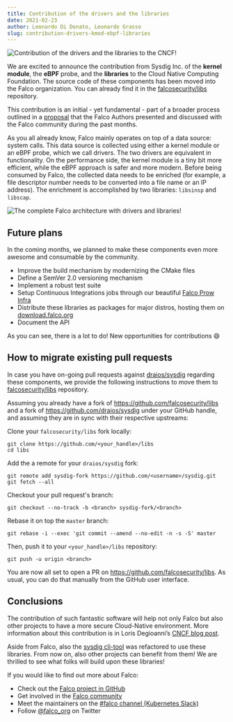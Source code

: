 ```yaml
---
title: Contribution of the drivers and the libraries
date: 2021-02-23
author: Leonardo Di Donato, Leonardo Grasso
slug: contribution-drivers-kmod-ebpf-libraries
---
```


![Contribution of the drivers and the libraries to the CNCF!](/img/falco-contributes-libraries-cncf-featured.png)

We are excited to announce the contribution from Sysdig Inc. of the **kernel module**, the **eBPF** probe, and the **libraries** to the Cloud Native Computing Foundation. The source code of these components has been moved into the Falco organization. You can already find it in the [falcosecurity/libs](https://github.com/falcosecurity/libs) repository.

This contribution is an initial - yet fundamental - part of a broader process outlined in a [proposal](https://github.com/falcosecurity/falco/blob/master/proposals/20210119-libraries-donation.md) that the Falco Authors presented and discussed with the Falco community during the past months.

As you all already know, Falco mainly operates on top of a data source: system calls. This data source is collected using either a kernel module or an eBPF probe, which we call drivers. The two drivers are equivalent in functionality. On the performance side, the kernel module is a tiny bit more efficient, while the eBPF approach is safer and more modern. Before being consumed by Falco, the collected data needs to be enriched (for example, a file descriptor number needs to be converted into a file name or an IP address). The enrichment is accomplished by two libraries: `libsinsp` and `libscap`.

![The complete Falco architecture with drivers and libraries!](/img/falco-diagram-blog-contribution.png)

## Future plans

In the coming months, we planned to make these components even more awesome and consumable by the community.

- Improve the build mechanism by modernizing the CMake files
- Define a SemVer 2.0 versioning mechanism
- Implement a robust test suite
- Setup Continuous Integrations jobs through our beautiful [Falco Prow Infra](https://prow.falco.org/)
- Distribute these libraries as packages for major distros, hosting them on [download.falco.org](https://download.falco.org/)
- Document the API

As you can see, there is a lot to do! New opportunities for contributions 😄

## How to migrate existing pull requests

In case you have on-going pull requests against [draios/sysdig](https://github.com/draios/sysdig/pulls)
regarding these components, we provide the following instructions to move them to [falcosecurity/libs](https://github.com/falcosecurity/libs) repository.


Assuming you already have a fork of https://github.com/falcosecurity/libs and a fork of https://github.com/draios/sysdig under your GitHub handle, and assuming they are in sync with their respective upstreams:

Clone your `falcosecurity/libs` fork locally:
```console
git clone https://github.com/<your_handle>/libs
cd libs
```

Add the a remote for your `draios/sysdig` fork:
```console
git remote add sysdig-fork https://github.com/<username>/sysdig.git
git fetch --all
```

Checkout your pull request's branch:
```console
git checkout --no-track -b <branch> sysdig-fork/<branch>
```

Rebase it on top the `master` branch:
```console
git rebase -i --exec 'git commit --amend --no-edit -n -s -S' master
```

Then, push it to your `<your_handle>/libs` repository:
```console
git push -u origin <branch>
```

You are now all set to open a PR on https://github.com/falcosecurity/libs. As usual, you can do that manually from the GitHub user interface.

## Conclusions

The contribution of such fantastic software will help not only Falco but also other projects to have a more secure Cloud-Native environment. More information about this contribution is in Loris Degioanni’s [CNCF blog post](https://www.cncf.io/blog/2021/02/24/sysdig-contributes-falcos-kernel-module-ebpf-probe-and-libraries-to-the-cncf/).

Aside from Falco, also the [sysdig cli-tool](https://github.com/draios/sysdig) was refactored to use these libraries. From now on, also other projects can benefit from them! We are thrilled to see what folks will build upon these libraries!

If you would like to find out more about Falco:

- Check out the [Falco project in GitHub](https://github.com/falcosecurity/falco)
- Get involved in the [Falco community](https://falco.org/community/)
- Meet the maintainers on the [#falco channel (Kubernetes Slack)](https://kubernetes.slack.com/?redir=%2Fmessages%2Ffalco)
- Follow [@falco_org](https://twitter.com/falco_org) on Twitter

